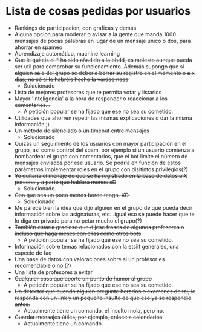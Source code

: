 # Lista de cosas pedidas por usuarios

- Rankings de participacion, con graficas y demás
- Alguna opcion para moderar o avisar a la gente que manda 1000 mensajes
de pocas palabras en lugar de un mensaje unico o dos, para ahorrar en spameo
- Aprendizaje automático, machine learning
- ~~Que le quiteis el * ha sido añadido a la bbdd, es molesto aunque pueda
ser util para comprobar su funcionamiento. Además supongo que si alguien
sale del grupo se debería borrar su registro en el momento o a x días,
no sé si lo habréis hecho la verdad
nada~~
  - Solucionado
- Lista de mejores profesores que te permita votar y listarlos
- ~~Mayor 'inteligencia' a la hora de responder o reaccionar a los comentarios...~~
  - A petición popular se ha fijado que ese no sea su cometido.
- Utilidades que ahorren repetir las mismas explicaciones o dar la misma información ;)
- ~~Un método de silenciado o un timeout entre mensajes~~
  - Solucionado
- Quizás un seguimiento de los usuarios con mayor participación en el grupo,
 así como control del spam, por ejemplo si un usuario comienza a bombardear
 el grupo con comentarios, que el bot limite el número de mensajes enviados
 por ese usuario. Se podría en función de estos parámetros implementar
 roles en el grupo con disitintos privilegios(?)
- ~~Yo quitaria el menaje de que se ha registrado en la base de datos a X
persona y a parte que hablara menos xD~~
  - Solucionado.
- ~~Con que sea un poco menos borde tengo. XD.~~
  - Solucionado
- Me parece bien la idea que dijo alguien en el grupo de que pueda decir
información sobre las asignaturas, etc...igual eso se puede hacer que te
lo diga en privado para no petar mucho el grupo(?)
- ~~También estaría gracioso  que dijese frases de algunos profesores o
incluso que haga meses con ellas como otros bots~~
  - A petición popular se ha fijado que ese no sea su cometido.
- Información sobre temas relacionados con la etsiit generales, una especie de faq
- Una base de datos con valoraciones sobre si un profesor es recomendable o no (?)
- Una lista de profesores a evitar
- ~~Cualquier cosa que aporte un punto de humor al grupo~~
  - A petición popular se ha fijado que ese no sea su cometido.
- ~~Un detector que cuando alguien pregunte horarios o examenes de tal,
le responda con un link y un pequeño insulto de que eso ya se respondio antes.~~
  - Actualmente tiene un comando, el insulto mola, pero no.
- ~~Guardar mensajes útiles, por ejemplo, enlace a calendarios~~
  - Actualmente tiene un comando.